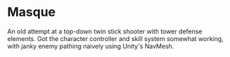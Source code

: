 # Masque
An old attempt at a top-down twin stick shooter with tower defense elements. Got the character controller and skill system somewhat working, with janky enemy pathing naively using Unity's NavMesh.

